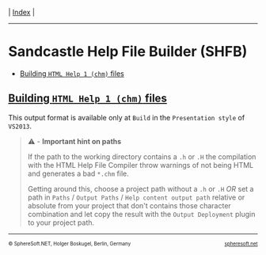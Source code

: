| [Index](index.md) |

<hr style="height: 1px" />

# Sandcastle Help File Builder (SHFB)

- [Building `HTML Help 1 (chm)` files](#building-html-help-1-chm-files)



## [Building `HTML Help 1 (chm)` files](#)

This output format is available only at `Build` in the `Presentation style` of `VS2013`.

> ⚠️ - **Important hint on paths**
>
> If the path to the working directory contains a `.h` or `.H` the compilation
> with the HTML Help File Compiler throw warnings of not being HTML and generates
> a bad `*.chm` file.
>
> Getting around this, choose a project path without a `.h` or `.H` *OR* set a
> path in `Paths` / `Output Paths` / `Help content output path` relative or absolute
> from your project that don't contains those character combination and let copy the
> result with the `Output Deployment` plugin to your project path.



<!-- FOOTER -->
<hr style="height: 1px" />
<span style="font-size: 0.7em">© SphereSoft.NET, Holger Boskugel, Berlin, Germany</span>
<a href="http://spheresoft.net" style="font-size: 0.7em; float: right">spheresoft.net</a>

